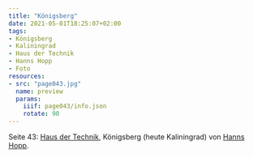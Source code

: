 ```yaml
---
title: "Königsberg"
date: 2021-05-01T18:25:07+02:00
tags:
- Königsberg
- Kaliningrad
- Haus der Technik
- Hanns Hopp
- Foto
resources:
- src: "page043.jpg"
  name: preview
  params:
    iiif: page043/info.json
    rotate: 90
---
```


Seite 43: [Haus der Technik](/tags/Haus-der-Technik), Königsberg (heute Kaliningrad) von [Hanns Hopp](/tags/Hanns-Hopp).
